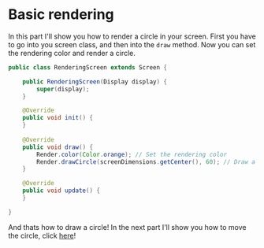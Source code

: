 ﻿# Basic rendering
In this part I'll show you how to render a circle in your screen.
First you have to go into you screen class, and then into the `draw` method.
Now you can set the rendering color and render a circle.
```java
public class RenderingScreen extends Screen {

	public RenderingScreen(Display display) {
		super(display);
	}

	@Override
	public void init() {
	}
	
	@Override
	public void draw() {
		Render.color(Color.orange); // Set the rendering color
		Render.drawCircle(screenDimensions.getCenter(), 60); // Draw a circle in the center of the screen with a radius of 60
	}

	@Override
	public void update() {
	}

}
```
And thats how to draw a circle!
In the next part I'll show you how to move the circle, click [here](https://github.com/iotacb/Cloud-Library/blob/master/tutorials/The%20first%20window/display.md)!
